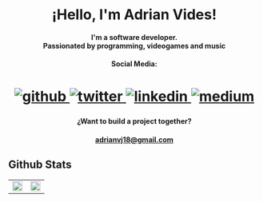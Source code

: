 <h1 align="center">
¡Hello, I'm Adrian Vides!
</h1>
<h4 align="center">
 I'm a software developer. <br>
 Passionated by programming, videogames and music
</h4>

<h4 align="center"> Social Media: </h4>
<h1 align="center">
<a href="https://github.com/AdrianVides56" target="_blank">
<img src=https://img.shields.io/badge/github-%2324292e.svg?&style=for-the-badge&logo=github&logoColor=white alt=github style="margin-bottom: 5px;" />
</a>
<a href="https://twitter.com/termi56661" target="_blank">
<img src=https://img.shields.io/badge/twitter-%2300acee.svg?&style=for-the-badge&logo=twitter&logoColor=white alt=twitter style="margin-bottom: 5px;" />
</a>
<a href="https://www.linkedin.com/in/adrian-felipe-vides-jimenez-a201401b7/" target="_blank">
<img src=https://img.shields.io/badge/linkedin-%231E77B5.svg?&style=for-the-badge&logo=linkedin&logoColor=white alt=linkedin style="margin-bottom: 5px;" />
</a>
<a href="https://adrianvides56.medium.com" target="_blank">
<img src=https://img.shields.io/badge/medium-%23292929.svg?&style=for-the-badge&logo=medium&logoColor=white alt=medium style="margin-bottom: 5px;" />
</a>  
</h1>
 

<h4 align="center">¿Want to build a project together?</h4>
<h4 align="center"><a href="mailto:adrianvj18@gmail.com">adrianvj18@gmail.com</a></h4>

## Github Stats  
<table><tr><td valign="top" width="50%">

<img src="https://github-readme-stats.vercel.app/api?username=AdrianVides56&show_icons=true&theme=merko" align="center" style="width: 100%" />

</td><td valign="top" width="50%">

<img src="https://github-readme-stats.vercel.app/api/top-langs/?username=AdrianVides56&show_icons=true&theme=merko&layout=compact" align="center" style="width: 100%" />
 
</td></tr></table>  


<br/>  
